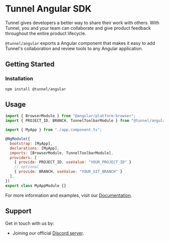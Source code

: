 # Tunnel Angular SDK

Tunnel gives developers a better way to share their work with others. With Tunnel, you and your team can collaborate and give product feedback throughout the entire product lifecycle.

`@tunnel/angular` exports a Angular component that makes it easy to add Tunnel's collaboration and review tools to any Angular application.

## Getting Started

### Installation

```shell
npm install @tunnel/angular
```

## Usage

```javascript
import { BrowserModule } from "@angular/platform-browser";
import { PROJECT_ID, BRANCH, TunnelToolbarModule } from "@tunnel/angular";

import { MyApp } from "./app.component.ts";

@NgModule({
  bootstrap: [MyApp],
  declarations: [MyApp],
  imports: [BrowserModule, TunnelToolbarModule],
  providers: [
    { provide: PROJECT_ID, useValue: "YOUR_PROJECT_ID" }
    // optional
    { provide: BRANCH, useValue: "YOUR_GIT_BRANCH" }
  ],
})
export class MyAppModule {}
```

For more information and examples, visit our [Documentation](https://docs.tunnel.dev/sdks/angular).

## Support

Get in touch with us by:

- Joining our official [Discord server](https://discord.gg/zMw6ZF2qCf).
